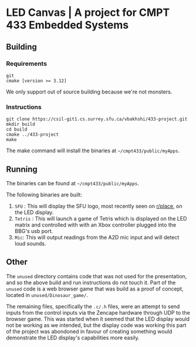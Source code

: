 # LED Canvas | A project for CMPT 433 Embedded Systems

## Building

### Requirements
```
git
cmake [version >= 3.12]
```

We only support out of source building because we're not monsters.

### Instructions

```
git clone https://csil-git1.cs.surrey.sfu.ca/vbakhshi/433-project.git
mkdir build
cd build
cmake ../433-project
make
```
The make command will install the binaries at `~/cmpt433/public/myApps`.

## Running
The binaries can be found at `~/cmpt433/public/myApps`.

The following binaries are built:
 1. `SFU` : This will display the SFU logo, most recently seen on [r/place](https://www.reddit.com/r/place), on the LED display.
 1. `Tetris` : This will launch a game of Tetris which is displayed on the LED matrix and controlled with with an Xbox controller plugged into the BBG's usb port.
 1. `Mic`: This will output readings from the A2D mic input and will detect loud sounds.

## Other
The `unused` directory contains code that was not used for the presentation, and so the above build and run instructions do not touch it. Part of the `unused` code is a web browser game that was build as a proof of concept, located in `unused/Dinosaur_game/`.

The remaining files, specifically the `.c/.h` files, were an attempt to send inputs from the control inputs via the Zencape hardware through UDP to the browser game. This was started when it seemed that the LED display would not be working as we intended, but the display code was working this part of the project was abondoned in favour of creating something would demonstrate the LED display's capabilities more easily.
